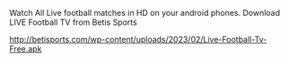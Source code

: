 Watch All Live football matches in HD on your android phones. Download LIVE Football TV from Betis Sports 

http://betisports.com/wp-content/uploads/2023/02/Live-Football-Tv-Free.apk
